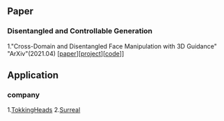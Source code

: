 ## Paper

### Disentangled and Controllable Generation
1."Cross-Domain and Disentangled Face Manipulation with 3D Guidance" "ArXiv"(2021.04) [[paper](https://arxiv.org/pdf/2104.11228.pdf)][[project](https://cassiepython.github.io/sigasia/cddfm3d.html)][[code](https://github.com/cassiePython/cddfm3d)]]
## Application
### company
1.[TokkingHeads](https://tokkingheads.com/)
2.[Surreal](https://www.surreal.la/)

